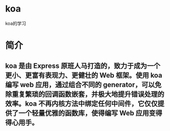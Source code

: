 # koa
koa的学习

# 简介
## koa 是由 Express 原班人马打造的，致力于成为一个更小、更富有表现力、更健壮的 Web 框架。使用 koa 编写 web 应用，通过组合不同的 generator，可以免除重复繁琐的回调函数嵌套，并极大地提升错误处理的效率。koa 不再内核方法中绑定任何中间件，它仅仅提供了一个轻量优雅的函数库，使得编写 Web 应用变得得心用手。
